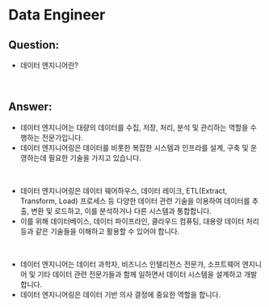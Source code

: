 # Data Engineer

## Question:

- 데이터 엔지니어란?

<br>

## Answer:

- 데이터 엔지니어는 대량의 데이터를 수집, 저장, 처리, 분석 및 관리하는 역할을 수행하는 전문가입니다. 
- 데이터 엔지니어링은 데이터를 비롯한 복잡한 시스템과 인프라를 설계, 구축 및 운영하는데 필요한 기술을 가지고 있습니다.

<br>

- 데이터 엔지니어링은 데이터 웨어하우스, 데이터 레이크, ETL(Extract, Transform, Load) 프로세스 등 다양한 데이터 관련 기술을 이용하여 데이터를 추출, 변환 및 로드하고, 이를 분석하거나 다른 시스템과 통합합니다. 
- 이를 위해 데이터베이스, 데이터 파이프라인, 클라우드 컴퓨팅, 대용량 데이터 처리 등과 같은 기술들을 이해하고 활용할 수 있어야 합니다.

<br>

- 데이터 엔지니어는 데이터 과학자, 비즈니스 인텔리전스 전문가, 소프트웨어 엔지니어 및 기타 데이터 관련 전문가들과 함께 일하면서 데이터 시스템을 설계하고 개발합니다. 
- 데이터 엔지니어링은 데이터 기반 의사 결정에 중요한 역할을 합니다.

<br>